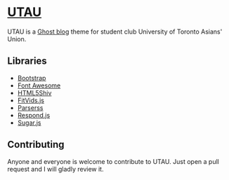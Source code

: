 # [UTAU](https://github.com/hinshun/utau)

UTAU is a [Ghost blog](http://www.ghost.org) theme for student club University
of Toronto Asians' Union.

## Libraries

* [Bootstrap](http://getbootstrap.com)
* [Font Awesome](http://fortawesome.github.io/Font-Awesome)
* [HTML5Shiv](https://github.com/aFarkas/html5shiv)
* [FitVids.js](https://github.com/davatron5000/FitVids.js)
* [Parserss](https://bitbucket.org/GloverDonovan/jquery-parserss)
* [Respond.js](https://github.com/scottjehl/Respond)
* [Sugar.js](https://github.com/andrewplummer/Sugar)

## Contributing

Anyone and everyone is welcome to contribute to UTAU. Just open a pull request
and I will gladly review it.

